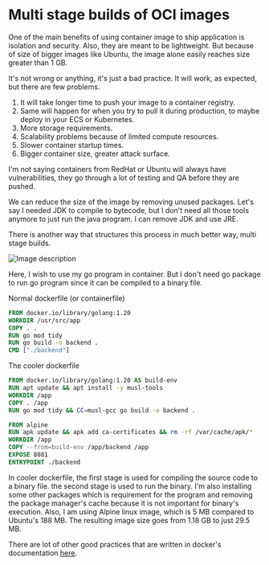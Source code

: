 # Multi stage builds of OCI images

One of the main benefits of using container image to ship application is isolation and security. Also, they are meant to be lightweight. But because of size of bigger images like Ubuntu, the image alone easily reaches size greater than 1 GB.

It's not wrong or anything, it's just a bad practice. It will work, as expected, but there are few problems.

1. It will take longer time to push your image to a container registry.
2. Same will happen for when you try to pull it during production, to maybe deploy in your ECS or Kubernetes.
3. More storage requirements.
4. Scalability problems because of limited compute resources.
5. Slower container startup times.
3. Bigger container size, greater attack surface. 

I'm not saying containers from RedHat or Ubuntu will always have vulnerabilities, they go through a lot of testing and QA before they are pushed.

We can reduce the size of the image by removing unused packages. Let's say I needed JDK to compile to bytecode, but I don't need all those tools anymore to just run the java program. I can remove JDK and use JRE. 

There is another way that structures this process in much better way, multi stage builds.

![Image description](https://dev-to-uploads.s3.amazonaws.com/uploads/articles/m37qg40ky05dlwhi5mg8.png)

Here, I wish to use my go program in container. But I don't need go package to run go program since it can be compiled to a binary file.

Normal dockerfile (or containerfile)

```dockerfile
FROM docker.io/library/golang:1.20
WORKDIR /usr/src/app
COPY . .
RUN go mod tidy
RUN go build -o backend .
CMD ["./backend"] 
``` 

The cooler dockerfile

```dockerfile
FROM docker.io/library/golang:1.20 AS build-env
RUN apt update && apt install -y musl-tools
WORKDIR /app
COPY . /app
RUN go mod tidy && CC=musl-gcc go build -o backend .

FROM alpine
RUN apk update && apk add ca-certificates && rm -rf /var/cache/apk/*
WORKDIR /app
COPY --from=build-env /app/backend /app
EXPOSE 8081
ENTRYPOINT ./backend
```

In cooler dockerfile, the first stage is used for compiling the source code to a binary file. the second stage is used to run the binary. I'm also installing some other packages which is requirement for the program and removing the package manager's cache because it is not important for binary's execution. Also, I am using Alpine linux image, which is 5 MB compared to Ubuntu's 188 MB. The resulting image size goes from 1.18 GB to just 29.5 MB.

There are lot of other good practices that are written in docker's documentation [here](https://docs.docker.com/develop/develop-images/dockerfile_best-practices/).